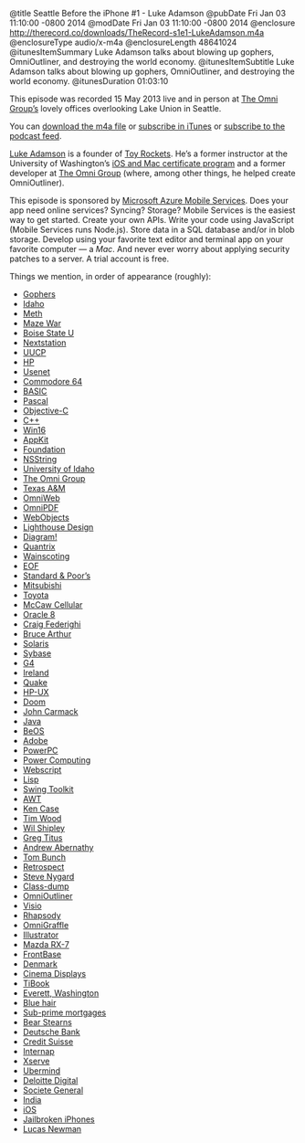 @title Seattle Before the iPhone #1 - Luke Adamson
@pubDate Fri Jan 03 11:10:00 -0800 2014
@modDate Fri Jan 03 11:10:00 -0800 2014
@enclosure http://therecord.co/downloads/TheRecord-s1e1-LukeAdamson.m4a
@enclosureType audio/x-m4a
@enclosureLength 48641024
@itunesItemSummary Luke Adamson talks about blowing up gophers, OmniOutliner, and destroying the world economy.
@itunesItemSubtitle Luke Adamson talks about blowing up gophers, OmniOutliner, and destroying the world economy.
@itunesDuration 01:03:10

This episode was recorded 15 May 2013 live and in person at [The Omni Group’s](http://www.omnigroup.com/) lovely offices overlooking Lake Union in Seattle.

You can <a href="http://therecord.co/downloads/TheRecord-s1e1-LukeAdamson.m4a">download the m4a file</a> or <a href="https://itunes.apple.com/us/podcast/the-record/id791861057">subscribe in iTunes</a> or <a href="http://therecord.co/xml/rss.xml">subscribe to the podcast feed</a>.

<a href="https://twitter.com/lukesadamson">Luke Adamson</a> is a founder of <a href="http://toyrockets.com/">Toy Rockets</a>. He’s a former instructor at the University of Washington’s <a href="http://www.pce.uw.edu/certificates/ios-mac-development.html">iOS and Mac certificate program</a> and a former developer at <a href="http://www.omnigroup.com/">The Omni Group</a> (where, among other things, he helped create OmniOutliner).

<p class="sponsor">This episode is sponsored by <a href=" http://www.windowsazure.com/en-us/develop/mobile/ios/?WT.mc_id=azurebg_us_pmm_mirluna_therecord">Microsoft Azure Mobile Services</a>. Does your app need online services? Syncing? Storage? Mobile Services is the easiest way to get started. Create your own APIs. Write your code using JavaScript (Mobile Services runs Node.js). Store data in a SQL database and/or in blob storage. Develop using your favorite text editor and terminal app on your favorite computer — a <i>Mac</i>. And never ever worry about applying security patches to a server. A trial account is free.</p>

Things we mention, in order of appearance (roughly):

<ul>
<li><a href="http://www.youtube.com/watch?v=3lYm0c7gYyU">Gophers</a></li>
<li><a href="http://www.idaho.gov/">Idaho</a></li>
<li><a href="http://en.wikipedia.org/wiki/Methamphetamine">Meth</a></li>
<li><a href="http://en.wikipedia.org/wiki/Maze_War">Maze War
<li><a href="http://www.boisestate.edu/">Boise State U</a></li>
<li><a href="https://www.google.com/search?q=nextstation&client=safari&rls=en&tbm=isch&tbo=u&source=univ&sa=X&ei=FTfGUqndKZLkoATOvoCAAg&ved=0CDQQsAQ&biw=1147&bih=1283">Nextstation</a></li>
<li><a href="http://en.wikipedia.org/wiki/UUCP">UUCP</a></li>
<li><a href="https://twitter.com/HP">HP</a></li>
<li><a href="http://en.wikipedia.org/wiki/Usenet">Usenet</a></li>
<li><a href="http://oldcomputers.net/c64.html">Commodore 64</a></li>
<li><a href="http://en.wikipedia.org/wiki/BASIC">BASIC</a></li>
<li><a href="http://en.wikipedia.org/wiki/Pascal_(programming_language)">Pascal</a></li>
<li><a href="https://developer.apple.com/library/mac/documentation/cocoa/conceptual/ProgrammingWithObjectiveC/Introduction/Introduction.html">Objective-C</a></li>
<li><a href="http://en.wikipedia.org/wiki/C%2B%2B">C++</a></li>
<li><a href="http://www.transmissionzero.co.uk/computing/win16-apps-in-c/">Win16</a></li>
<li><a href="https://developer.apple.com/library/mac/documentation/cocoa/reference/applicationkit/objc_classic/_index.html">AppKit</a></li>
<li><a href="https://developer.apple.com/library/mac/DOCUMENTATION/Cocoa/Reference/Foundation/ObjC_classic/_index.html">Foundation</a></li>
<li><a href="https://developer.apple.com/library/mac/documentation/cocoa/conceptual/Strings/introStrings.html">NSString</a></li>
<li><a href="http://www.uidaho.edu/">University of Idaho</a></li>
<li><a href="http://www.omnigroup.com/">The Omni Group</a></li>
<li><a href="http://www.tamu.edu/">Texas A&M</a></li>
<li><a href="https://www.omnigroup.com/more">OmniWeb</a></li>
<li><a href="https://www.macupdate.com/app/mac/5599/omnipdf-for-macos-x/">OmniPDF</a></li>
<li><a href="http://en.wikipedia.org/wiki/WebObjects">WebObjects</a></li>
<li><a href="http://en.wikipedia.org/wiki/Lighthouse_Design">Lighthouse Design</a></li>
<li><a href="http://6ixpassions.com/post/6958648381/lighthouse-design-diagram">Diagram!</a></li>
<li><a href="http://www.quantrix.com/">Quantrix</a></li>
<li><a href="https://www.google.com/search?q=wainscoting&client=safari&rls=en&tbm=isch&tbo=u&source=univ&sa=X&ei=dxPHUoPGCM36oATrxYHwBA&ved=0CFwQsAQ&biw=1365&bih=1276">Wainscoting</a></li>
<li><a href="http://en.wikipedia.org/wiki/Enterprise_Objects_Framework">EOF</a></li>
<li><a href="http://www.standardandpoors.com/home/en/us">Standard & Poor’s</a></li>
<li><a href="http://www.mitsubishielectric.com/">Mitsubishi</a></li>
<li><a href="http://www.toyota.com/">Toyota</a></li>
<li><a href="http://en.wikipedia.org/wiki/AT%26T_Wireless_Services">McCaw Cellular</a></li>
<li><a href="http://www.oracle.com/technetwork/documentation/oracle8-090636.html">Oracle 8</a></li>
<li><a href="http://en.wikipedia.org/wiki/Craig_Federighi">Craig Federighi</a></li>
<li><a href="http://www.linkedin.com/pub/bruce-arthur/0/1/123">Bruce Arthur</a></li>
<li><a href="http://en.wikipedia.org/wiki/Solaris_(operating_system)">Solaris</a></li>
<li><a href="http://www.sybase.com/">Sybase</a></li>
<li><a href="http://en.wikipedia.org/wiki/Power_Mac_G4">G4</a></li>
<li><a href="http://en.wikipedia.org/wiki/Ireland">Ireland</a></li>
<li><a href="http://en.wikipedia.org/wiki/Quake_(video_game)">Quake</a></li>
<li><a href="http://en.wikipedia.org/wiki/HP-UX">HP-UX</a></li>
<li><a href="http://en.wikipedia.org/wiki/Doom_(video_game)">Doom</a></li>
<li><a href="https://twitter.com/ID_AA_Carmack">John Carmack</a></li>
<li><a href="https://www.java.com/en/">Java</a></li>
<li><a href="https://www.google.com/search?q=beos&client=safari&rls=en&tbm=isch&tbo=u&source=univ&sa=X&ei=tjnGUvLVCcyHogSciYLQDQ&ved=0CDkQsAQ&biw=1147&bih=1283">BeOS</a></li>
<li><a href="http://www.adobe.com/">Adobe</a></li>
<li><a href="http://en.wikipedia.org/wiki/PowerPC">PowerPC</a></li>
<li><a href="http://en.wikipedia.org/wiki/Power_Computing_Corporation">Power Computing</a></li>
<li><a href="https://developer.apple.com/legacy/library/documentation/LegacyTechnologies/WebObjects/WebObjects_3.1/DevGuide/WebScript/RoleOfScripts.html">Webscript</a></li>
<li><a href="http://en.wikipedia.org/wiki/Lisp_(programming_language)">Lisp</a></li>
<li><a href="http://en.wikipedia.org/wiki/Swing_(Java)">Swing Toolkit</a></li>
<li><a href="http://docs.oracle.com/javase/7/docs/technotes/guides/awt/">AWT</a></li>
<li><a href="https://twitter.com/kcase">Ken Case</a></li>
<li><a href="https://twitter.com/tjw">Tim Wood</a></li>
<li><a href="http://blog.wilshipley.com/">Wil Shipley</a></li>
<li><a href="https://twitter.com/gregtitus">Greg Titus</a></li>
<li><a href="https://twitter.com/andrewabernathy">Andrew Abernathy</a></li>
<li><a href="http://people.omnigroup.com/tom/">Tom Bunch</a></li>
<li><a href="http://www.retrospect.com">Retrospect</a></li>
<li><a href="http://stevenygard.com/">Steve Nygard</a></li>
<li><a href="https://github.com/nygard/class-dump">Class-dump</a></li>
<li><a href="http://www.omnigroup.com/omnioutliner">OmniOutliner</a></li>
<li><a href="http://office.microsoft.com/en-us/visio/">Visio</a></li>
<li><a href="http://en.wikipedia.org/wiki/Rhapsody_(operating_system)">Rhapsody</a></li>
<li><a href="http://www.omnigroup.com/omnigraffle">OmniGraffle</a></li>
<li><a href="http://www.adobe.com/products/illustrator.html?promoid=KAUCB">Illustrator</a></li>
<li><a href="https://www.google.com/search?q=rx7&client=safari&rls=en&tbm=isch&tbo=u&source=univ&sa=X&ei=pDvGUr3jL4PkoATvh4KgCQ&ved=0CC4QsAQ&biw=1147&bih=1283">Mazda RX-7</a></li>
<li><a href="http://www.frontbase.com/cgi-bin/WebObjects/FBWebSite">FrontBase</a></li>
<li><a href="http://denmark.dk/">Denmark</a></li>
<li><a href="http://en.wikipedia.org/wiki/Apple_Cinema_Display">Cinema Displays</a></li>
<li><a href="http://en.wikipedia.org/wiki/PowerBook_G4">TiBook</a></li>
<li><a href="http://www.ci.everett.wa.us/">Everett, Washington</a></li>
<li><a href="https://www.google.com/search?q=blue+hair&client=safari&rls=en&tbm=isch&tbo=u&source=univ&sa=X&ei=-zvGUuCsBYPpoATfzoG4Cw&ved=0CC4QsAQ&biw=1147&bih=1283">Blue hair</a></li>
<li><a href="http://en.wikipedia.org/wiki/Subprime_lending">Sub-prime mortgages</a></li>
<li><a href="http://en.wikipedia.org/wiki/Bear_Stearns">Bear Stearns</a></li>
<li><a href="https://www.db.com/us/">Deutsche Bank</a></li>
<li><a href="https://www.credit-suisse.com/">Credit Suisse</a></li>
<li><a href="http://www.internap.com/">Internap</a></li>
<li><a href="http://en.wikipedia.org/wiki/Xserve">Xserve</a></li>
<li><a href="http://www.geekwire.com/2011/seattle-mobile-app-developer-ubermind-finds-buyer/">Ubermind</a></li>
<li><a href="http://www.deloittedigital.com/us/">Deloitte Digital</a></li>
<li><a href="http://www.societegenerale.com/en">Societe General</a></li>
<li><a href="http://india.gov.in/">India</a></li>
<li><a href="http://en.wikipedia.org/wiki/IOS">iOS</a></li>
<li><a href="http://en.wikipedia.org/wiki/IOS_jailbreaking">Jailbroken iPhones</a></li>
<li><a href="https://twitter.com/lllucas">Lucas Newman</a></li>
</ul>

